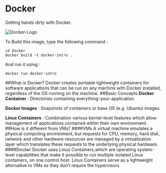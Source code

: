 # Docker
Getting hands *dirty* with Docker.

![Docker-Logo](https://docs.docker.com/dist/assets/images/logo.png)

To Build this image, type the following command :
```
cd Docker
docker build -t docker-intro .
```
And run it using : 
```
docker run docker-intro
```
##What is Docker?
Docker creates portable lightweight containers for software applications that can be run on any machine with Docker installed, regardless of the OS running on the machine.
##Basic Concepts
**Docker Container** : Directories containing everything-your-application.

**Docker Images**    : Snapshots of containers or base OS (e.g. Ubuntu) images.

**Linux Containers** : Combination various kernel-level features which allow management of applications contained within their own environment.
##How is it different from VMs?
####VMs
A virtual machine emulates a physical computing environment, but requests for CPU, memory, hard disk, network and other hardware resources are managed by a virtualization layer which translates these requests to the underlying physical hardware.
####Docker
Docker uses Linux Containers,which are operating system-level capabilities that make it possible to run multiple isolated Linux containers, on one control host. Linux Containers serve as a lightweight alternative to VMs as they don’t require the hypervisors
